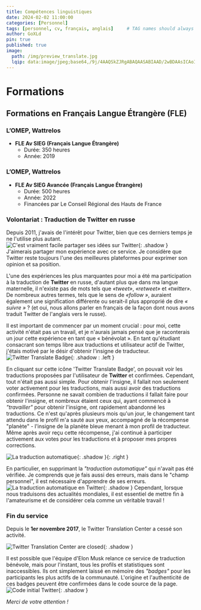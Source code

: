 ```yaml
---
title: Compétences linguistiques 
date: 2024-02-02 11:00:00
categories: [Personnel]
tags: [personnel, cv, français, anglais]     # TAG names should always be lowercase
author: GoXLd
pin: true
published: true
image:
  path: /img/preview_translate.jpg
  lqip: data:image/jpeg;base64,/9j/4AAQSkZJRgABAQAASABIAAD/2wBDAAsICAoIBwsKCQoNDAsNERwSEQ8PESIZGhQcKSQrKigkJyctMkA3LTA9MCcnOEw5PUNFSElIKzZPVU5GVEBHSEX/2wBDAQwNDREPESESEiFFLicuRUVFRUVFRUVFRUVFRUVFRUVFRUVFRUVFRUVFRUVFRUVFRUVFRUVFRUVFRUVFRUVFRUX/wAARCAAIABADASIAAhEBAxEB/8QAFgABAQEAAAAAAAAAAAAAAAAAAAID/8QAHxAAAAUFAQEAAAAAAAAAAAAAAQIDBSEABAYREzFh/8QAFQEBAQAAAAAAAAAAAAAAAAAAAQP/xAAYEQACAwAAAAAAAAAAAAAAAAAAIQECEf/aAAwDAQACEQMRAD8AxanTGW5tTJcWKih9yfmBjD8gd1GROOMLWyJEkeR5g6Jw1ET4FKUxVl8Z/9k=
---
```


# Formations

## Formations en Français Langue Étrangère (FLE)

### L’OMEP, Wattrelos
- **FLE Av SIEG (Français Langue Étrangère)**
  - Durée: 350 heures
  - Année: 2019

### L’OMEP, Wattrelos
- **FLE Av SIEG Avancée (Français Langue Étrangère)**
  - Durée: 500 heures
  - Année: 2022
  - Financées par Le Conseil Régional des Hauts de France

### Volontariat : Traduction de Twitter en russe

Depuis 2011, j'avais de l'intérêt pour Twitter, bien que ces derniers temps je ne l'utilise plus autant. ![C'est vraiment facile partager ses idées sur Twitter](https://lh3.googleusercontent.com/pw/ABLVV84Gw8EcF_RFKmSEUbKdcJ9sR0K9lj6SPQMnkHWu5Xl5KYviz11q5lsSfdqzuljaI_ZpA3VJWCqnCpPH1svWbOu41zjTm8-tVKwVCtGMKERIE5Vn=w2400){: .shadow }
J'aimerais partager mon expérience avec ce service. Je considère que Twitter reste toujours l'une des meilleures plateformes pour exprimer son opinion et sa position.

L'une des expériences les plus marquantes pour moi a été ma participation à la traduction de **Twitter** en russe, d'autant plus que dans ma langue maternelle, il n'existe pas de mots tels que _«tweet»_, _«retweet»_ et _«twitter»_. De nombreux autres termes, tels que le sens de _«follow »_, auraient également une signification différente ou serait-il plus approprié de dire _« suivre »_ ? (et oui, nous allons parler en français de la façon dont nous avons traduit Twitter de l'anglais vers le russe).



Il est important de commencer par un moment crucial : pour moi, cette activité n'était pas un travail, et je n'aurais jamais pensé que je raconterais un jour cette expérience en tant que « bénévolat ». En tant qu'étudiant consacrant son temps libre aux traductions et utilisateur actif de Twitter, j'étais motivé par le désir d'obtenir l'insigne de traducteur.![Twitter Translate Badge](https://lh3.googleusercontent.com/pw/ABLVV84cL13wrD-Td6Tv2r1RqUW_MZTQKN5wu1Wj7qoG6uaOMLkOhnlaavbl9KmrDQK7SYbU2otWMTS2tUSC6JwqDFQDz0Ae26brDIiNjsUJH-Lr77CF=w2400){: .shadow : .left }

En cliquant sur cette icône 'Twitter Translate Badge', on pouvait voir les traductions proposées par l'utilisateur de **Twitter** et confirmées. Cependant, tout n'était pas aussi simple. Pour obtenir l'insigne, il fallait non seulement voter activement pour les traductions, mais aussi avoir des traductions confirmées. Personne ne savait combien de traductions il fallait faire pour obtenir l'insigne, et nombreux étaient ceux qui, ayant commencé à _"travailler"_ pour obtenir l'insigne, ont rapidement abandonné les traductions. Ce n'est qu'après plusieurs mois qu'un jour, le changement tant attendu dans le profil m'a sauté aux yeux, accompagné de la récompense "planète" - l'insigne de la planète bleue menant à mon profil de traducteur. Même après avoir reçu cette récompense, j'ai continué à participer activement aux votes pour les traductions et à proposer mes propres corrections. 

![La traduction automatique](https://lh3.googleusercontent.com/pw/ABLVV87wKoWagYl3KGutmPkKtSjJX65irWn380YcVjpyMPwfrjKTiUlftRyR2yIDqNV6gY1m9RogkFG0GOErrxMS-aW7n6qr9cOEDhhimqZ_uOHdMcGW=w2400){: .shadow }{: .right }



En particulier, en supprimant la _"traduction automatique"_ qui n'avait pas été vérifiée. Je comprends que je fais aussi des erreurs, mais dans le "champ personnel", il est nécessaire d'apprendre de ses erreurs. ![La traduction automatique en Twitter](https://lh3.googleusercontent.com/pw/ABLVV87U66cHIQ7aZdUA3dn8FBTQN8jv2leKBHCRBPyiBqzfUnDophFC3hbAaBpMFKFgqeV83TXV30po9I8bTPtCADOauFrUEtDJ4f20vr73tNRfj5WL=w2400){: .shadow }
Cependant, lorsque nous traduisons des actualités mondiales, il est essentiel de mettre fin à l'amateurisme et de considérer cela comme un véritable travail ! 

### Fin du service

Depuis le **1er novembre 2017**, le Twitter Translation Center a cessé son activité. 

![Twitter Translation Center are closed](https://lh3.googleusercontent.com/pw/ABLVV85UjzUByq2ijifag0BCU44-0n7VVQfHvhACeLpIoYKjyQ2LjfytaKpyiED3sDoTZ6uck7kZLcIMfJP3sK6RtPM8aTKyXJJwsvZIjWF_cUfFPmVz=w2400){: .shadow }

Il est possible que l'équipe d'Elon Musk relance ce service de traduction bénévole, mais pour l'instant, tous les profils et statistiques sont inaccessibles. Ils ont simplement laissé en mémoire des _"badges"_ pour les participants les plus actifs de la communauté. L'origine et l'authenticité de ces badges peuvent être confirmées dans le code source de la page. ![Code initial Twitter ](https://lh3.googleusercontent.com/pw/ABLVV86ZjDA7ZQyKYZuQuhpIxQd17pwhZRaE7VOI6We1qmol3n5U92ZRQ9pQNZIfKTIu5khQYH0sw51FjGBZKXJ_PprhKqI_vMH4oSD4mPotTOq9Ymi9=w2400){: .shadow }

_Merci de votre attention !_



  



  

